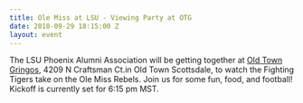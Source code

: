 ```yaml
---
title: Ole Miss at LSU - Viewing Party at OTG
date: 2018-09-29 18:15:00 Z
layout: event
---
```


The LSU Phoenix Alumni Association will be getting together at [Old Town Gringos](http://www.oldtowngringos.com), 4209 N Craftsman Ct.in Old Town Scottsdale, to watch the Fighting Tigers take on the Ole Miss Rebels. Join us for some fun, food, and football! Kickoff is currently set for 6:15 pm MST.